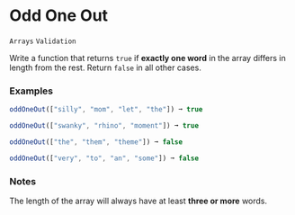 # Odd One Out

`Arrays` `Validation`

Write a function that returns `true` if **exactly one word** in the array differs in length from the rest. Return `false` in all other cases.

### Examples

```js
oddOneOut(["silly", "mom", "let", "the"]) ➞ true

oddOneOut(["swanky", "rhino", "moment"]) ➞ true

oddOneOut(["the", "them", "theme"]) ➞ false

oddOneOut(["very", "to", "an", "some"]) ➞ false
```

### Notes

The length of the array will always have at least **three or more** words.
